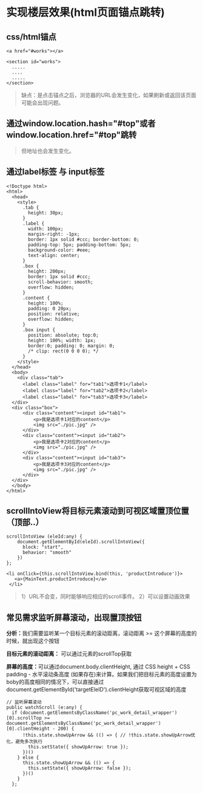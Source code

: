 # 实现楼层效果(html页面锚点跳转)

## css/html锚点

```
<a href="#works"></a>

<section id="works">
  .....
  ....
  .....
</section>
```
>缺点：是点击锚点之后，浏览器的URL会发生变化，如果刷新或返回该页面可能会出现问题。

## 通过window.location.hash="#top"或者window.location.href="#top"跳转

>但地址也会发生变化。

## 通过label标签 与 input标签

```
<!Doctype html>
<html>
  <head>
    <style>
      .tab {
        height: 30px;
      }
      .label {
        width: 100px;
        margin-right: -1px;
        border: 1px solid #ccc; border-bottom: 0;
        padding-top: 5px; padding-bottom: 5px;
        background-color: #eee;
        text-align: center;
      }
      .box { 
        height: 200px; 
        border: 1px solid #ccc; 
        scroll-behavior: smooth; 
        overflow: hidden; 
      }
      .content { 
        height: 100%; 
        padding: 0 20px; 
        position: relative; 
        overflow: hidden;
      }
      .box input { 
        position: absolute; top:0; 
        height: 100%; width: 1px;
        border:0; padding: 0; margin: 0;
        /* clip: rect(0 0 0 0); */
      }
    </style>
  </head>
  <body>
    <div class="tab">
      <label class="label" for="tab1">选项卡1</label>
      <label class="label" for="tab2">选项卡2</label>
      <label class="label" for="tab3">选项卡3</label>
  </div>
  <div class="box">
      <div class="content"><input id="tab1">
          <p>我是选项卡1对应的content</p>
          <img src="./pic.jpg" />
      </div>
      <div class="content"><input id="tab2">
          <p>我是选项卡2对应的content</p>
          <img src="./pic.jpg" />
      </div>
      <div class="content"><input id="tab3">
          <p>我是选项卡3对应的content</p>
          <img src="./pic.jpg" />
      </div>
  </div>
  </body>
</html>
```

## scrollIntoView将目标元素滚动到可视区域置顶位置（顶部..）

```
scrollIntoView (eleId:any) {
    document.getElementById(eleId).scrollIntoView({
      block: "start",
      behavior: "smooth"
    })
};

<li onClick={this.scrollIntoView.bind(this, 'productIntroduce')}>
   <a>{MainText.productIntroduce}</a>
 </li>  
```

>1）URL不会变，同时能够响应相应的scroll事件。 
>2）可以设置动画效果

## 常见需求监听屏幕滚动，出现置顶按钮

<strong>分析：</strong>我们需要监听某一个目标元素的滚动距离，滚动距离 >= 这个屏幕的高度的时候，就出现这个按钮

<strong>目标元素的滚动距离：</strong> 可以通过元素的scrollTop获取

<strong>屏幕的高度：</strong>可以通过document.body.clientHeight, 通过 CSS height + CSS padding - 水平滚动条高度 (如果存在)来计算。如果我们把目标元素的高度设置为boby的高度相同的情况下，可以直接通过
document.getElementById('targetEleID').clientHeight获取可视区域的高度

```
// 监听屏幕滚动
public watchScroll (e:any) {
  if (document.getElementsByClassName('pc_work_detail_wrapper')[0].scrollTop >= document.getElementsByClassName('pc_work_detail_wrapper')[0].clientHeight - 200) {
      !this.state.showUpArrow && (() => { // !this.state.showUpArrow优化，避免多次执行
        this.setState({ showUpArrow: true });
      })()
    } else {
      this.state.showUpArrow && (() => {
        this.setState({ showUpArrow: false });
      })()
    }
  };
```




